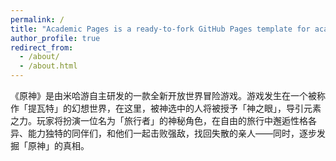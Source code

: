 ```yaml
---
permalink: /
title: "Academic Pages is a ready-to-fork GitHub Pages template for academic personal websites"
author_profile: true
redirect_from: 
  - /about/
  - /about.html
---
```


‌‌《原神》是由‌米哈游自主研发的一款全新开放世界冒险游戏‌。游戏发生在一个被称作「‌提瓦特」的幻想世界，在这里，被神选中的人将被授予「神之眼」，导引元素之力。玩家将扮演一位名为「‌旅行者」的神秘角色，在自由的旅行中邂逅性格各异、能力独特的同伴们，和他们一起击败强敌，找回失散的亲人——同时，逐步发掘「原神」的真相。‌
